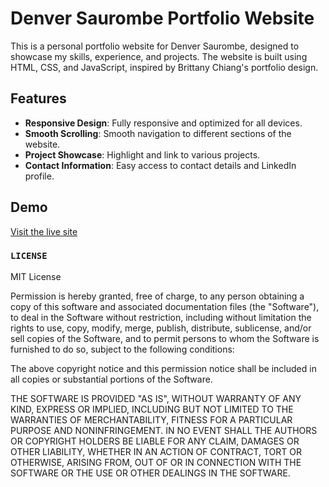 # Denver Saurombe Portfolio Website

This is a personal portfolio website for Denver Saurombe, designed to showcase my skills, experience, and projects. The website is built using HTML, CSS, and JavaScript, inspired by Brittany Chiang's portfolio design.

## Features

- **Responsive Design**: Fully responsive and optimized for all devices.
- **Smooth Scrolling**: Smooth navigation to different sections of the website.
- **Project Showcase**: Highlight and link to various projects.
- **Contact Information**: Easy access to contact details and LinkedIn profile.

## Demo

[Visit the live site](https://your-live-site-url.com)


### `LICENSE`


MIT License

Permission is hereby granted, free of charge, to any person obtaining a copy
of this software and associated documentation files (the "Software"), to deal
in the Software without restriction, including without limitation the rights
to use, copy, modify, merge, publish, distribute, sublicense, and/or sell
copies of the Software, and to permit persons to whom the Software is
furnished to do so, subject to the following conditions:

The above copyright notice and this permission notice shall be included in all
copies or substantial portions of the Software.

THE SOFTWARE IS PROVIDED "AS IS", WITHOUT WARRANTY OF ANY KIND, EXPRESS OR
IMPLIED, INCLUDING BUT NOT LIMITED TO THE WARRANTIES OF MERCHANTABILITY,
FITNESS FOR A PARTICULAR PURPOSE AND NONINFRINGEMENT. IN NO EVENT SHALL THE
AUTHORS OR COPYRIGHT HOLDERS BE LIABLE FOR ANY CLAIM, DAMAGES OR OTHER
LIABILITY, WHETHER IN AN ACTION OF CONTRACT, TORT OR OTHERWISE, ARISING FROM,
OUT OF OR IN CONNECTION WITH THE SOFTWARE OR THE USE OR OTHER DEALINGS IN THE
SOFTWARE.

